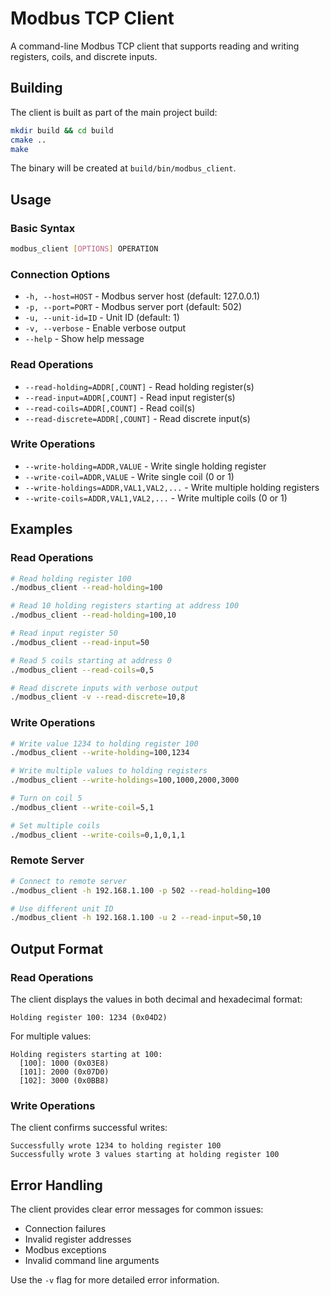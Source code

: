 # Modbus TCP Client

A command-line Modbus TCP client that supports reading and writing registers, coils, and discrete inputs.

## Building

The client is built as part of the main project build:

```bash
mkdir build && cd build
cmake ..
make
```

The binary will be created at `build/bin/modbus_client`.

## Usage

### Basic Syntax

```bash
modbus_client [OPTIONS] OPERATION
```

### Connection Options

- `-h, --host=HOST` - Modbus server host (default: 127.0.0.1)
- `-p, --port=PORT` - Modbus server port (default: 502)
- `-u, --unit-id=ID` - Unit ID (default: 1)
- `-v, --verbose` - Enable verbose output
- `--help` - Show help message

### Read Operations

- `--read-holding=ADDR[,COUNT]` - Read holding register(s)
- `--read-input=ADDR[,COUNT]` - Read input register(s)
- `--read-coils=ADDR[,COUNT]` - Read coil(s)
- `--read-discrete=ADDR[,COUNT]` - Read discrete input(s)

### Write Operations

- `--write-holding=ADDR,VALUE` - Write single holding register
- `--write-coil=ADDR,VALUE` - Write single coil (0 or 1)
- `--write-holdings=ADDR,VAL1,VAL2,...` - Write multiple holding registers
- `--write-coils=ADDR,VAL1,VAL2,...` - Write multiple coils (0 or 1)

## Examples

### Read Operations

```bash
# Read holding register 100
./modbus_client --read-holding=100

# Read 10 holding registers starting at address 100
./modbus_client --read-holding=100,10

# Read input register 50
./modbus_client --read-input=50

# Read 5 coils starting at address 0
./modbus_client --read-coils=0,5

# Read discrete inputs with verbose output
./modbus_client -v --read-discrete=10,8
```

### Write Operations

```bash
# Write value 1234 to holding register 100
./modbus_client --write-holding=100,1234

# Write multiple values to holding registers
./modbus_client --write-holdings=100,1000,2000,3000

# Turn on coil 5
./modbus_client --write-coil=5,1

# Set multiple coils
./modbus_client --write-coils=0,1,0,1,1
```

### Remote Server

```bash
# Connect to remote server
./modbus_client -h 192.168.1.100 -p 502 --read-holding=100

# Use different unit ID
./modbus_client -h 192.168.1.100 -u 2 --read-input=50,10
```

## Output Format

### Read Operations

The client displays the values in both decimal and hexadecimal format:

```
Holding register 100: 1234 (0x04D2)
```

For multiple values:

```
Holding registers starting at 100:
  [100]: 1000 (0x03E8)
  [101]: 2000 (0x07D0)
  [102]: 3000 (0x0BB8)
```

### Write Operations

The client confirms successful writes:

```
Successfully wrote 1234 to holding register 100
Successfully wrote 3 values starting at holding register 100
```

## Error Handling

The client provides clear error messages for common issues:

- Connection failures
- Invalid register addresses
- Modbus exceptions
- Invalid command line arguments

Use the `-v` flag for more detailed error information.
